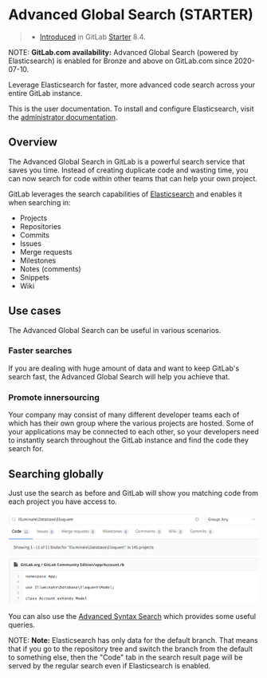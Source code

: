 # Advanced Global Search **(STARTER)**

> - [Introduced](https://gitlab.com/gitlab-org/gitlab/-/merge_requests/109) in GitLab [Starter](https://about.gitlab.com/pricing/) 8.4.

NOTE: **GitLab.com availability:**
Advanced Global Search (powered by Elasticsearch) is enabled for Bronze and above on GitLab.com since 2020-07-10.

Leverage Elasticsearch for faster, more advanced code search across your entire
GitLab instance.

This is the user documentation. To install and configure Elasticsearch,
visit the [administrator documentation](../../integration/elasticsearch.md).

## Overview

The Advanced Global Search in GitLab is a powerful search service that saves
you time. Instead of creating duplicate code and wasting time, you can
now search for code within other teams that can help your own project.

GitLab leverages the search capabilities of [Elasticsearch](https://www.elastic.co/elasticsearch/) and enables it when
searching in:

- Projects
- Repositories
- Commits
- Issues
- Merge requests
- Milestones
- Notes (comments)
- Snippets
- Wiki

## Use cases

The Advanced Global Search can be useful in various scenarios.

### Faster searches

If you are dealing with huge amount of data and want to keep GitLab's search
fast, the Advanced Global Search will help you achieve that.

### Promote innersourcing

Your company may consist of many different developer teams each of which has
their own group where the various projects are hosted. Some of your applications
may be connected to each other, so your developers need to instantly search
throughout the GitLab instance and find the code they search for.

## Searching globally

Just use the search as before and GitLab will show you matching code from each
project you have access to.

![Advanced Global Search](img/advanced_global_search.png)

You can also use the [Advanced Syntax Search](advanced_search_syntax.md) which
provides some useful queries.

NOTE: **Note:**
Elasticsearch has only data for the default branch. That means that if you go
to the repository tree and switch the branch from the default to something else,
then the "Code" tab in the search result page will be served by the regular
search even if Elasticsearch is enabled.
